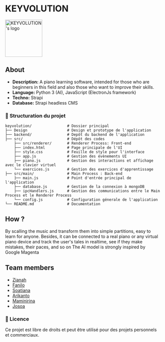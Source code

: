 # KEYVOLUTION

<p>
  <img align="center" height=120 src="https://github.com/josoavj/keyvolution/blob/main/assets/Logo%20Keyvolution.png" alt="KEYVOLUTION's logo"/>
</p>

## About

- **Description:** A piano learning software, intended for those who are beginners in this field and also those who want to improve their skills.
- **Language:** Python 3 (AI), JavaScript (ElectronJs framework)
- **Techno:** Strapi
- **Database:** Strapi headless CMS

### 📂 Structuration du projet

```
keyvolution/                # Dossier principal
├── Design                  # Design et prototype de l'application
├── backend/                # Depôt du backend de l'application
├── src/                    # Dépôt des codes
    ├── src/renderer/       # Renderer Process: Front-end
    ├── index.html          # Page principale de l'UI
    ├── style.css           # Feuille de style pour l'interface
    ├── app.js              # Gestion des évènements UI
    ├── piano.js            # Gestion des interactions et affichage avec le clavier virtuel 
    └── exercices.js        # Gestion des exercices d'apprentissage
├── src/main/               # Main Process : Back-end 
    ├── main.js             # Point d'entrée principal de l'application
    ├── database.js         # Gestion de la connexion à mongoDB
    ├── ipcHandlers.js      # Gestion des communications entre le Main Process et le Renderer Process
    └── config.js           # Configuration génerale de l'application 
└── README.md               # Documentation
```
## How ?

By scalling the music and transform them into simple partitions, easy to learn for anyone. Besides, it can be connected to a real piano or any virtual piano device and track the user's tales in realtime, see if they make mistakes, their paces, and so on
The AI model is strongly inspired by Google Magenta
  
## Team members
- [Zianah](https://github.com/ZianahRintsu)
- [Fanilo](https://github.com/faniloo08)
- [Soatiana](https://github.com/Soatiana287)
- [Arikanto](https://github.com/arikantoAmbinintsoa)
- [Maminirina](https://github.com/AinaMaminirina18)
- [Josoa](https://github.com/josoavj)


### 📃 Licence

Ce projet est libre de droits et peut être utilisé pour des projets personnels et commerciaux.
